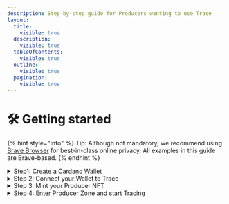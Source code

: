 ```yaml
---
description: Step-by-step guide for Producers wanting to use Trace
layout:
  title:
    visible: true
  description:
    visible: true
  tableOfContents:
    visible: true
  outline:
    visible: true
  pagination:
    visible: true
---
```


# 🛠 Getting started

{% hint style="info" %} Tip: Although not mandatory, we recommend using [Brave Browser](https://brave.com/download/) for best-in-class online privacy. All examples in this guide are Brave-based. {% endhint %}
<details>

<summary>Step1: Create a Cardano Wallet</summary>

WIP

</details>

<details>

<summary>Step 2: Connect your Wallet to Trace</summary>

WIP

</details>

<details>

<summary>Step 3: Mint your Producer NFT</summary>

WIP

</details>

<details>

<summary>Step 4: Enter Producer Zone and start Tracing</summary>

WIP

</details>
